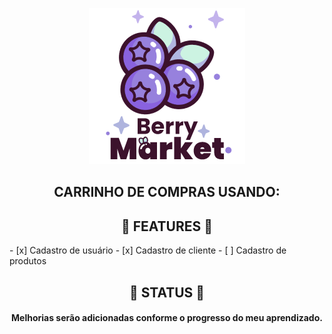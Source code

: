 
<p align="center">
  <a href="https://shopping-cart-with-react-redux.vercel.app/">
    <img src="https://github.com/4lex-passos/Shopping-Cart-with-React-Redux/blob/main/public/images/README_LOGO.png" />
  </a>
</p>

<h2 align="center">
   CARRINHO DE COMPRAS USANDO:
</h2>

<h2 align="center">
  👾 FEATURES 👾
</h2>
- [x] Cadastro de usuário
- [x] Cadastro de cliente
- [ ] Cadastro de produtos

<h2 align="center">
  👾 STATUS 👾
</h2>
<h4 align="center">
  Melhorias serão adicionadas conforme o progresso do meu aprendizado.
</h4>
